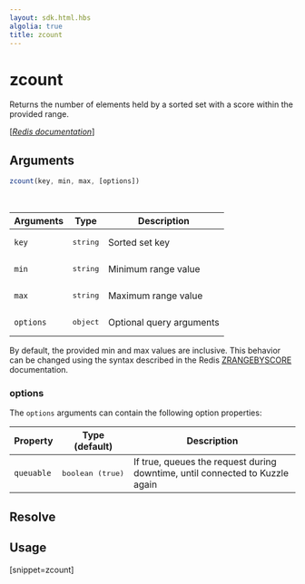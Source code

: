 ```yaml
---
layout: sdk.html.hbs
algolia: true
title: zcount
---
```


# zcount

Returns the number of elements held by a sorted set with a score within the provided range.

[[_Redis documentation_]](https://redis.io/commands/zcount)

## Arguments

```js
zcount(key, min, max, [options])
```

<br/>

| Arguments    | Type    | Description |
|--------------|---------|-------------|
| `key` | <pre>string</pre> | Sorted set key |
| `min` | <pre>string</pre> | Minimum range value |
| `max` | <pre>string</pre> | Maximum range value |
| ``options`` | <pre>object</pre> | Optional query arguments |

By default, the provided min and max values are inclusive. This behavior can be changed using the syntax described in the Redis [ZRANGEBYSCORE](https://redis.io/commands/zrangebyscore#exclusive-intervals-and-infinity) documentation.

### options

The `options` arguments can contain the following option properties:

| Property   | Type (default)   | Description                       |
| ---------- | ------- | --------------------------------- |
| `queuable` | <pre>boolean (true)</pre> | If true, queues the request during downtime, until connected to Kuzzle again |

## Resolve

## Usage

[snippet=zcount]
